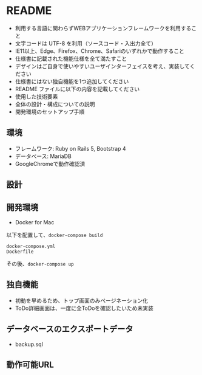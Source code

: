 # README

- 利用する言語に関わらずWEBアプリケーションフレームワークを利用すること
- 文字コードは UTF-8 を利用（ソースコード・入出力全て）
- IE11以上、Edge、Firefox、Chrome、Safariのいずれかで動作すること
- 仕様書に記載された機能仕様を全て満たすこと
- デザインはご自身で使いやすいユーザインターフェイスを考え、実装してください
- 仕様書にはない独自機能を1つ追加してください
- README ファイルに以下の内容を記載してください
- 使用した技術要素
- 全体の設計・構成についての説明
- 開発環境のセットアップ手順

## 環境
- フレームワーク: Ruby on Rails 5, Bootstrap 4  
- データベース: MariaDB  
- GoogleChromeで動作確認済    

## 設計


## 開発環境
- Docker for Mac

以下を配置して、`docker-compose build`  
```
docker-compose.yml  
Dockerfile
```

その後、`docker-compose up`  


## 独自機能
- 初動を早めるため、トップ画面のみページネーション化  
- ToDo詳細画面は、一度に全ToDoを確認したいため未実装

## データベースのエクスポートデータ
- backup.sql

## 動作可能URL
